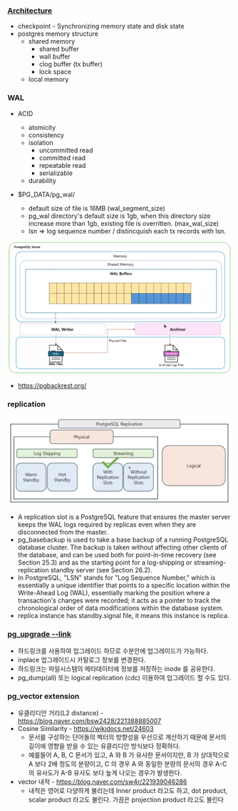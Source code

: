 ### [Architecture](https://www.youtube.com/watch?v=6f-TqM4HYPY&list=PLZwFtgKc35I_05Hr9e_3dsWpOCv9c7k2L&index=15) ###

* checkpoint - Synchronizing memory state and disk state
* postgres memory structure
   * shared memory
     * shared buffer 
     * wall buffer
     * clog buffer (tx buffer)
     * lock space 
   * local memory 

### WAL ###
* ACID
  * atomicity
  * consistency
  * isolation
    * uncommitted read
    * committed read
    * repeatable read
    * serializable  
  * durability      


* $PG_DATA/pg_wal/
  * default size of file is 16MB (wal_segment_size)
  * pg_wal directory's default size is 1gb, when this directory size increase more than 1gb, existing file is overritten. (max_wal_size)
  * lsn => log sequence number / distincquish each tx records with lsn.

![](https://github.com/gnosia93/oracle-to-postgres/blob/main/appendix/images/pg-wal-2.png)

* https://pgbackrest.org/

### replication ###
![](https://github.com/gnosia93/oracle-to-postgres/blob/main/appendix/images/pg_replication.png)
* A replication slot is a PostgreSQL feature that ensures the master server keeps the WAL logs required by replicas even when they are disconnected from the master.
* pg_basebackup is used to take a base backup of a running PostgreSQL database cluster. The backup is taken without affecting other clients of the database, and can be used both for point-in-time recovery (see Section 25.3) and as the starting point for a log-shipping or streaming-replication standby server (see Section 26.2).
* In PostgreSQL, "LSN" stands for "Log Sequence Number," which is essentially a unique identifier that points to a specific location within the Write-Ahead Log (WAL), essentially marking the position where a transaction's changes were recorded; it acts as a pointer to track the chronological order of data modifications within the database system.
* replica instance has standby.signal file, it means this instance is replica. 


### [pg_upgrade --link](https://blog.ex-em.com/1746) ###
* 하드링크를 사용하여 업그레이드 하므로 수분안에 업그레이드가 가능하다.
* inplace 업그레이드시 카탈로그 정보를 변경한다.
* 하드링크는 파일시스템의 메타데이터에 정보를 저장하는 inode 를 공유한다.   
* pg_dump(all) 또는 logical replication (cdc) 이용하여 업그레이드 할 수도 있다. 


### pg_vector extension ###
* 유클리디안 거리(L2 distance) - https://blog.naver.com/bsw2428/221388885007
* Cosine Similarity - https://wikidocs.net/24603
    * 문서를 구성하는 단어들의 벡터의 방향성을 우선으로 계산하기 때문에 문서의 길이에 영향을 받을 수 있는 유클리디안 방식보다 정확하다.
    * 예를들어 A, B, C 문서가 있고, A 와 B 가 유사한 문서이지만, B 가 상대적으로 A 보다 2배 정도의 분량이고, C 의 경우 A 와
      동일한 분량의 문서의 경우 A-C 의 유사도가 A-B 유사도 보다 높게 나오는 경우가 발생한다.  
* vector 내적 - https://blog.naver.com/sw4r/221939046286
  * 내적은 영어로 다양하게 불리는데 Inner product 라고도 하고, dot product, scalar product 라고도 불린다. 가끔은 projection product 라고도 불린다


